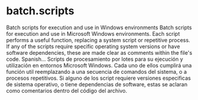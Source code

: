 # batch.scripts
Batch scripts for execution and use in Windows environments
Batch scripts for execution and use in Microsoft Windows environments.
Each script performs a useful function, replacing a system script or repetitive process.
If any of the scripts require specific operating system versions or have software dependencies, these are made clear as comments within the file's code.
Spanish...
Scripts de procesamiento por lotes para su ejecución y utilización en entornos Microsoft Windows.
Cada uno de ellos cumplirá una función util reemplazando a una secuencia de comandos del sistema, o a procesos repetitivos.
Si alguno de los script requiere versiones especificas de sistema operativo, o tiene dependencias de software, estas se aclaran como comentarios dentro del código del archivo.
